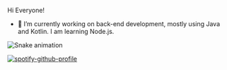   Hi Everyone!

- 🔭 I’m currently working on back-end development, mostly using Java and Kotlin. I am learning Node.js.

<!--[![Fethi's GitHub stats](https://github-readme-stats.vercel.app/api?username=Fthictn&show_icons=true&bg_color=0d1117&text_color=ffffff)](https://github.com/Fthictn/github-readme-stats)-->

![Snake animation](https://github.com/thepiyushmalhotra/thepiyushmalhotra/blob/output/github-contribution-grid-snake.svg)

<!--[![spotify-github-profile](https://spotify-github-profile.vercel.app/api/view?uid=asd.opr&cover_image=true&theme=default&show_offline=false)](https://github.com/kittinan/spotify-github-profile)
-->

[![spotify-github-profile](https://spotify-github-profile.vercel.app/api/view?uid=asd.opr&cover_image=false&theme=default&show_offline=false&bar_color=000000&bar_color_cover=false)](https://spotify-github-profile.vercel.app/api/view?uid=asd.opr&redirect=true)
